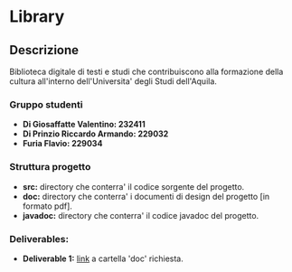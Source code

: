 Library
=======

Descrizione
-----------

Biblioteca digitale di testi e studi che contribuiscono alla formazione della cultura all'interno dell'Universita' degli Studi dell'Aquila. 

### Gruppo studenti

* **Di Giosaffatte Valentino: 232411**
* **Di Prinzio Riccardo Armando: 229032**
* **Furia Flavio: 229034**

### Struttura progetto

* **src:** directory che conterra' il codice sorgente del progetto. 
* **doc:** directory che conterra' i documenti di design del progetto [in formato pdf]. 
* **javadoc:** directory che conterra' il codice javadoc del progetto.  

### Deliverables: 

* **Deliverable 1:** [link](https://github.com/OOP-2016/library/tree/master/doc) a cartella 'doc' richiesta. 

